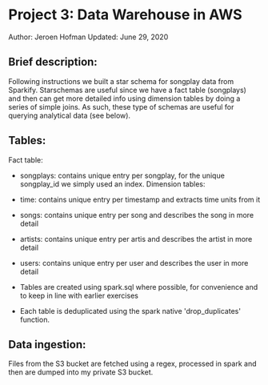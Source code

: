 # Project 3: Data Warehouse in AWS

Author: Jeroen Hofman
Updated: June 29, 2020

## Brief description:
Following instructions we built a star schema for songplay data from Sparkify. Starschemas are useful since we have a fact table (songplays) and then can get more detailed info using dimension tables by doing a series of simple joins. As such, these type of schemas are useful for querying analytical data (see below).

## Tables:
Fact table:
- songplays: contains unique entry per songplay, for the unique songplay_id we simply used an index.
Dimension tables:
- time: contains unique entry per timestamp and extracts time units from it
- songs: contains unique entry per song and describes the song in more detail
- artists: contains unique entry per artis and describes the artist in more detail
- users: contains unique entry per user and describes the user in more detail

- Tables are created using spark.sql where possible, for convenience and to keep in line with earlier exercises
- Each table is deduplicated using the spark native 'drop_duplicates' function.

## Data ingestion:
Files from the S3 bucket are fetched using a regex, processed in spark and then are dumped into my private S3 bucket.

